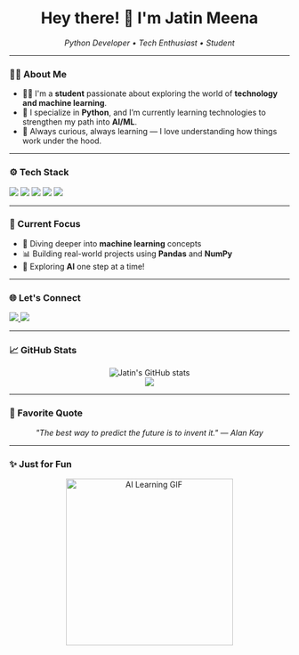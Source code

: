 <h1 align="center">Hey there! 👋 I'm Jatin Meena</h1>
<p align="center">
  <em>Python Developer • Tech Enthusiast • Student</em>
</p>

---

### 👨‍💻 About Me

- 🧑‍🎓 I'm a **student** passionate about exploring the world of **technology and machine learning**.
- 🐍 I specialize in **Python**, and I’m currently learning technologies to strengthen my path into **AI/ML**.
- 🌱 Always curious, always learning — I love understanding how things work under the hood.

---

### ⚙️ Tech Stack

<p>
  <img src="https://img.shields.io/badge/Python-3776AB?style=for-the-badge&logo=python&logoColor=white" />
  <img src="https://img.shields.io/badge/C++-00599C?style=for-the-badge&logo=cplusplus&logoColor=white" />
  <img src="https://img.shields.io/badge/MySQL-00758F?style=for-the-badge&logo=mysql&logoColor=white" />
  <img src="https://img.shields.io/badge/Numpy-013243?style=for-the-badge&logo=numpy&logoColor=white" />
  <img src="https://img.shields.io/badge/Pandas-150458?style=for-the-badge&logo=pandas&logoColor=white" />
</p>

---

### 🔭 Current Focus

- 🧠 Diving deeper into **machine learning** concepts
- 📊 Building real-world projects using **Pandas** and **NumPy**
- 🚀 Exploring **AI** one step at a time!

---

### 🌐 Let's Connect

<p align="left">
  <a href="https://www.linkedin.com/in/jatin-meena-331581252/" target="_blank">
    <img src="https://img.shields.io/badge/LinkedIn-0A66C2?style=for-the-badge&logo=linkedin&logoColor=white" />
  </a>
  <a href="https://github.com/jatinmeenaa" target="_blank">
    <img src="https://img.shields.io/badge/GitHub-181717?style=for-the-badge&logo=github&logoColor=white" />
  </a>
</p>

---

### 📈 GitHub Stats

<p align="center">
  <img src="https://github-readme-stats.vercel.app/api?username=jatinmeenaa&show_icons=true&theme=radical" alt="Jatin's GitHub stats" />
  <br/>
  <img src="https://github-readme-streak-stats.herokuapp.com/?user=jatinmeenaa&theme=radical" />
</p>

---

### 💬 Favorite Quote

<p align="center"><em>"The best way to predict the future is to invent it." — Alan Kay</em></p>

---

### ✨ Just for Fun

<p align="center">
  <img src="https://media.giphy.com/media/qgQUggAC3Pfv687qPC/giphy.gif" width="300" alt="AI Learning GIF"/>
</p>
